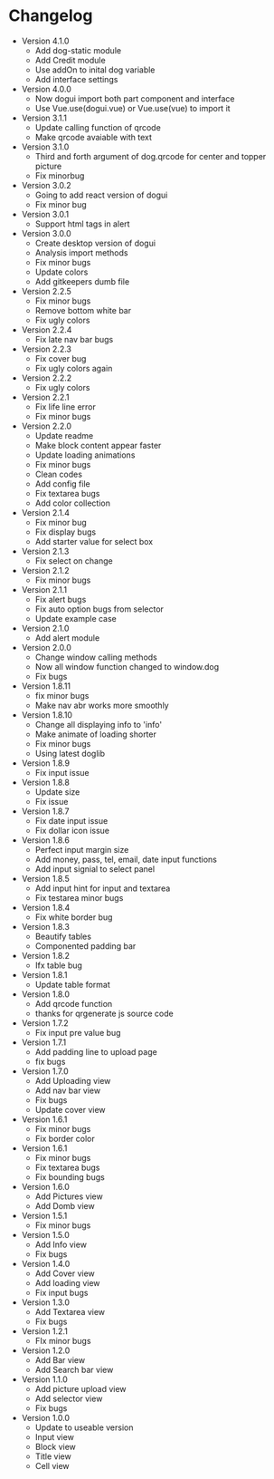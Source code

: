 # Changelog

-   Version 4.1.0
    -   Add dog-static module
    -   Add Credit module
    -   Use addOn to inital dog variable
    -   Add interface settings
-   Version 4.0.0
    -   Now dogui import both part component and interface
    -   Use Vue.use(dogui.vue) or Vue.use(vue) to import it
-   Version 3.1.1
    -   Update calling function of qrcode
    -   Make qrcode avaiable with text
-   Version 3.1.0
    -   Third and forth argument of dog.qrcode for center and topper picture
    -   Fix minorbug
-   Version 3.0.2
    -   Going to add react version of dogui
    -   Fix minor bug
-   Version 3.0.1
    -   Support html tags in alert
-   Version 3.0.0
    -   Create desktop version of dogui
    -   Analysis import methods
    -   Fix minor bugs
    -   Update colors
    -   Add gitkeepers dumb file
-   Version 2.2.5
    -   Fix minor bugs
    -   Remove bottom white bar
    -   Fix ugly colors
-   Version 2.2.4
    -   Fix late nav bar bugs
-   Version 2.2.3
    -   Fix cover bug
    -   Fix ugly colors again
-   Version 2.2.2
    -   Fix ugly colors
-   Version 2.2.1
    -   Fix life line error
    -   Fix minor bugs
-   Version 2.2.0
    -   Update readme
    -   Make block content appear faster
    -   Update loading animations
    -   Fix minor bugs
    -   Clean codes
    -   Add config file
    -   Fix textarea bugs
    -   Add color collection
-   Version 2.1.4
    -   Fix minor bug
    -   Fix display bugs
    -   Add starter value for select box
-   Version 2.1.3
    -   Fix select on change
-   Version 2.1.2
    -   Fix minor bugs
-   Version 2.1.1
    -   Fix alert bugs
    -   Fix auto option bugs from selector
    -   Update example case
-   Version 2.1.0
    -   Add alert module
-   Version 2.0.0
    -   Change window calling methods
    -   Now all window function changed to window.dog
    -   Fix bugs
-   Version 1.8.11
    -   fix minor bugs
    -   Make nav abr works more smoothly
-   Version 1.8.10
    -   Change all displaying info to 'info'
    -   Make animate of loading shorter
    -   Fix minor bugs
    -   Using latest doglib
-   Version 1.8.9
    -   Fix input issue
-   Version 1.8.8
    -   Update size
    -   Fix issue
-   Version 1.8.7
    -   Fix date input issue
    -   Fix dollar icon issue
-   Version 1.8.6
    -   Perfect input margin size
    -   Add money, pass, tel, email, date input functions
    -   Add input signial to select panel
-   Version 1.8.5
    -   Add input hint for input and textarea
    -   Fix testarea minor bugs
-   Version 1.8.4
    -   Fix white border bug
-   Version 1.8.3
    -   Beautify tables
    -   Componented padding bar
-   Version 1.8.2
    -   Ifx table bug
-   Version 1.8.1
    -   Update table format
-   Version 1.8.0
    -   Add qrcode function
    -   thanks for qrgenerate js source code
-   Version 1.7.2
    -   Fix input pre value bug
-   Version 1.7.1
    -   Add padding line to upload page
    -   fix bugs
-   Version 1.7.0
    -   Add Uploading view
    -   Add nav bar view
    -   Fix bugs
    -   Update cover view
-   Version 1.6.1
    -   Fix minor bugs
    -   Fix border color
-   Version 1.6.1
    -   Fix minor bugs
    -   Fix textarea bugs
    -   Fix bounding bugs
-   Version 1.6.0
    -   Add Pictures view
    -   Add Domb view
-   Version 1.5.1
    -   Fix minor bugs
-   Version 1.5.0
    -   Add Info view
    -   Fix bugs
-   Version 1.4.0
    -   Add Cover view
    -   Add loading view
    -   Fix input bugs
-   Version 1.3.0
    -   Add Textarea view
    -   Fix bugs
-   Version 1.2.1
    -   FIx minor bugs
-   Version 1.2.0
    -   Add Bar view
    -   Add Search bar view
-   Version 1.1.0
    -   Add picture upload view
    -   Add selector view
    -   Fix bugs
-   Version 1.0.0
    -   Update to useable version
    -   Input view
    -   Block view
    -   Title view
    -   Cell view
